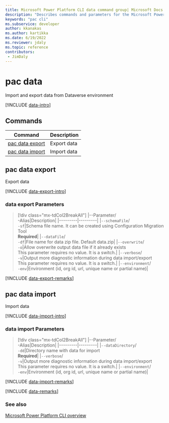 ```yaml
---
title: Microsoft Power Platform CLI data command group| Microsoft Docs
description: "Describes commands and parameters for the Microsoft Power Platform CLI data command group."
keywords: "pac cli"
ms.subservice: developer
author: kkanakas
ms.author: kartikka
ms.date: 6/19/2022
ms.reviewer: jdaly
ms.topic: reference
contributors: 
 - JimDaly
---
```

<!-- 
Do not edit this file. 
This file is generated by a program and any changes will be overwritten when this topic is re-generated.
Use the include files to add additional content to this topic.
-->
# pac data

Import and export data from Dataverse environment

[!INCLUDE [data-intro](includes/data-intro.md)]

## Commands

|Command|Description|
|---------|---------|
|[pac data export](#pac-data-export)|Export data|
|[pac data import](#pac-data-import)|Import data|


## pac data export

Export data

[!INCLUDE [data-export-intro](includes/data-export-intro.md)]

### data export Parameters

> [!div class="mx-tdCol2BreakAll"]
> |--Parameter/<br />-Alias|Description|
> |---------|---------|
> |`‑‑schemaFile`/<br />`-sf`|Schema file name. It can be created using Configuration Migration Tool<br />**Required**|
> |`‑‑dataFile`/<br />`-df`|File name for data zip file. Default data.zip|
> |`‑‑overwrite`/<br />`-o`|Allow overwrite output data file if it already exists<br />This parameter requires no value. It is a switch.|
> |`‑‑verbose`/<br />`-v`|Output more diagnostic information during data import/export<br />This parameter requires no value. It is a switch.|
> |`‑‑environment`/<br />`-env`|Environment (id, org id, url, unique name or partial name)|

[!INCLUDE [data-export-remarks](includes/data-export-remarks.md)]

## pac data import

Import data

[!INCLUDE [data-import-intro](includes/data-import-intro.md)]

### data import Parameters

> [!div class="mx-tdCol2BreakAll"]
> |--Parameter/<br />-Alias|Description|
> |---------|---------|
> |`‑‑dataDirectory`/<br />`-dd`|Directory name with data for import<br />**Required**|
> |`‑‑verbose`/<br />`-v`|Output more diagnostic information during data import/export<br />This parameter requires no value. It is a switch.|
> |`‑‑environment`/<br />`-env`|Environment (id, org id, url, unique name or partial name)|

[!INCLUDE [data-import-remarks](includes/data-import-remarks.md)]

[!INCLUDE [data-remarks](includes/data-remarks.md)]

### See also

[Microsoft Power Platform CLI overview](../introduction.md)